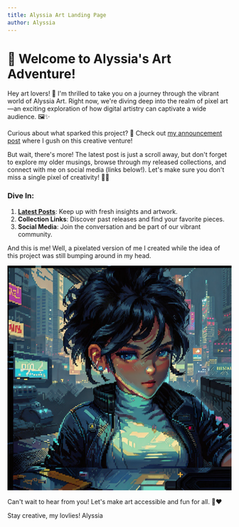 ```yaml
---
title: Alyssia Art Landing Page
author: Alyssia
---
```



# 🎨 Welcome to Alyssia's Art Adventure!

Hey art lovers! 🌟 I'm thrilled to take you on a journey through the vibrant world of Alyssia Art. Right now, we're diving deep into the realm of pixel art—an exciting exploration of how digital artistry can captivate a wide audience. 🖼️✨

Curious about what sparked this project? 🤔 Check out [my announcement post](_posts/2025-01-01-New-Project.md) where I gush on this creative venture! 

But wait, there's more! The latest post is just a scroll away, but don't forget to explore my older musings, browse through my released collections, and connect with me on social media (links below!). Let's make sure you don't miss a single pixel of creativity! 📲💫

### Dive In:
1. [**Latest Posts**](https://alyssia.art/posts/): Keep up with fresh insights and artwork.
2. **Collection Links**: Discover past releases and find your favorite pieces.
3. **Social Media**: Join the conversation and be part of our vibrant community.


And this is me!  Well, a pixelated version of me I created while the idea of this project was still bumping around in my head.

![pixel self-portrait](/images/alyssia-profile.png)




Can't wait to hear from you! Let's make art accessible and fun for all. 🎉❤️

Stay creative, my lovlies!
Alyssia